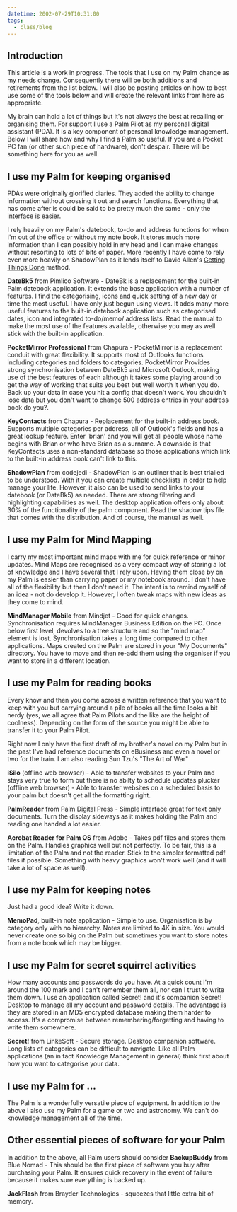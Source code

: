 ```yaml
---
datetime: 2002-07-29T10:31:00
tags:
  - class/blog
---
```

## Introduction
This article is a work in progress. The tools that I use on my Palm change as my needs change. Consequently there will be both additions and retirements from the list below. I will also be posting articles on how to best use some of the tools below and will create the relevant links from here as appropriate.

My brain can hold a lot of things but it's not always the best at recalling or organising them. For support I use a Palm Pilot as my personal digital assistant (PDA). It is a key component of personal knowledge management. Below I will share how and why I find a Palm so useful. If you are a Pocket PC fan (or other such piece of hardware), don't despair. There will be something here for you as well.
## I use my Palm for keeping organised
PDAs were originally glorified diaries. They added the ability to change information without crossing it out and search functions. Everything that has come after is could be said to be pretty much the same - only the interface is easier.

I rely heavily on my Palm's datebook, to-do and address functions for when I'm out of the office or without my note book. It stores much more information than I can possibly hold in my head and I can make changes without resorting to lots of bits of paper. More recently I have come to rely even more heavily on
ShadowPlan as it lends itself to David Allen's [Getting Things Done](https://%20gettingthingsdone.com/) method.

**DateBk5** from Pimlico Software - DateBk is a replacement for the built-in Palm datebook application. It extends the base application with a number of features. I find the categorising, icons and quick setting of a new day or time the most useful. I have only just begun using views. It adds many more useful features to the built-in datebook application such as categorised dates, icon and integrated to-do/memo/ address lists. Read the manual to make the most use of the features available, otherwise you may as well stick with the built-in application.

**PocketMirror Professional** from Chapura - PocketMirror is a replacement conduit with great flexibility. It supports most of Outlooks functions including categories and folders to categories. PocketMirror Provides strong synchronisation between DateBk5 and Microsoft Outlook, making use of the best features of each although it takes some playing around to get the way of working that suits you best but well worth it when you do. Back up your data in case you hit a config that doesn't work. You shouldn't lose data but you don't want to change 500 address entries in your address book do you?.

**KeyContacts** from Chapura - Replacement for the built-in address book. Supports multiple categories per address, all of Outlook's fields and has a great lookup feature. Enter 'brian' and you will get all people whose name begins with Brian or who have Brian as a surname. A downside is that KeyContacts uses a non-standard database so those applications which link to the built-in address book can't link to this.

**ShadowPlan** from codejedi - ShadowPlan is an outliner that is best trialled to be understood. With it you can create multiple checklists in order to help manage your life. However, it also can be used to send links to your datebook (or DateBk5) as needed. There are strong filtering and highlighting capabilities as well. The desktop application offers only about 30% of the functionality of the palm component. Read the shadow tips file that comes with the distribution. And of course, the manual as well.
## I use my Palm for Mind Mapping
I carry my most important mind maps with me for quick reference or minor updates. Mind Maps are recognised as a very compact way of storing a lot of knowledge and I have several that I rely upon. Having them close by on my Palm is easier than carrying paper or my notebook around. I don't have all of the flexibility but then I don't need it. The intent is to remind myself of an idea - not do develop it. However, I often tweak maps with new ideas as they come to mind.

**MindManager Mobile** from Mindjet - Good for quick changes. Synchronisation requires MindManager Business Edition on the PC. Once below first level, devolves to a tree structure and so the "mind map" element is lost. Synchronisation takes a long time compared to other applications. Maps created on the Palm are stored in your "My Documents" directory. You have to move and then re-add them using the organiser if you want to store in a different location. 
## I use my Palm for reading books
Every know and then you come across a written reference that you want to keep with you but carrying around a pile of books all the time looks a bit nerdy (yes, we all agree that Palm Pilots and the like are the height of coolness). Depending on the form of the source you might be able to transfer it to your Palm Pilot.

Right now I only have the first draft of my brother's novel on my Palm but in the past I've had reference documents on eBusiness and even a novel or two for the train. I am also reading Sun Tzu's "The Art of War"

**iSilo** (offline web browser) - Able to transfer websites to your Palm and stays very true to form but there is no abilty to schedule updates
plucker (offline web browser) - Able to transfer websites on a scheduled basis to your palm but doesn't get all the formatting right.

**PalmReader** from Palm Digital Press - Simple interface great for text only documents. Turn the display sideways as it makes holding the Palm and reading one handed a lot easier.

**Acrobat Reader for Palm OS** from Adobe - Takes pdf files and stores them on the Palm. Handles graphics well but not perfectly. To be fair, this is a limitation of the Palm and not the reader. Stick to the simpler formatted pdf files if possible. Something with heavy graphics won't work well (and it will take a lot of space as well).
## I use my Palm for keeping notes 
Just had a good idea? Write it down.

**MemoPad**, built-in note application - Simple to use. Organisation is by category only with no hierarchy. Notes are limited to 4K in size. You would never create one so big on the Palm but sometimes you want to store notes from a note book which may be bigger.
## I use my Palm for secret squirrel activities
How many accounts and passwords do you have. At a quick count I'm around the 100 mark and I can't remember them all, nor can I trust to write them down. I use an application called Secret! and it's companion Secret! Desktop to manage all my account and password details. The advantage is they are stored in an MD5 encrypted database making them harder to access. It's a compromise between remembering/forgetting and having to write them somewhere.

**Secret!** from LinkeSoft - Secure storage. Desktop companion software. Long lists of categories can be difficult to navigate. Like all Palm applications (an in fact Knowledge Management in general) think first about how you want to categorise your data.
## I use my Palm for ...
The Palm is a wonderfully versatile piece of equipment. In addition to the above I also use my Palm for a game or two and astronomy. We can't do knowledge management all of the time.
## Other essential pieces of software for your Palm
In addition to the above, all Palm users should consider **BackupBuddy** from Blue Nomad - This should be the first piece of software you buy after purchasing your Palm. It ensures quick recovery in the event of failure because it makes sure everything is backed up.

**JackFlash** from Brayder Technologies - squeezes that little extra bit of memory.